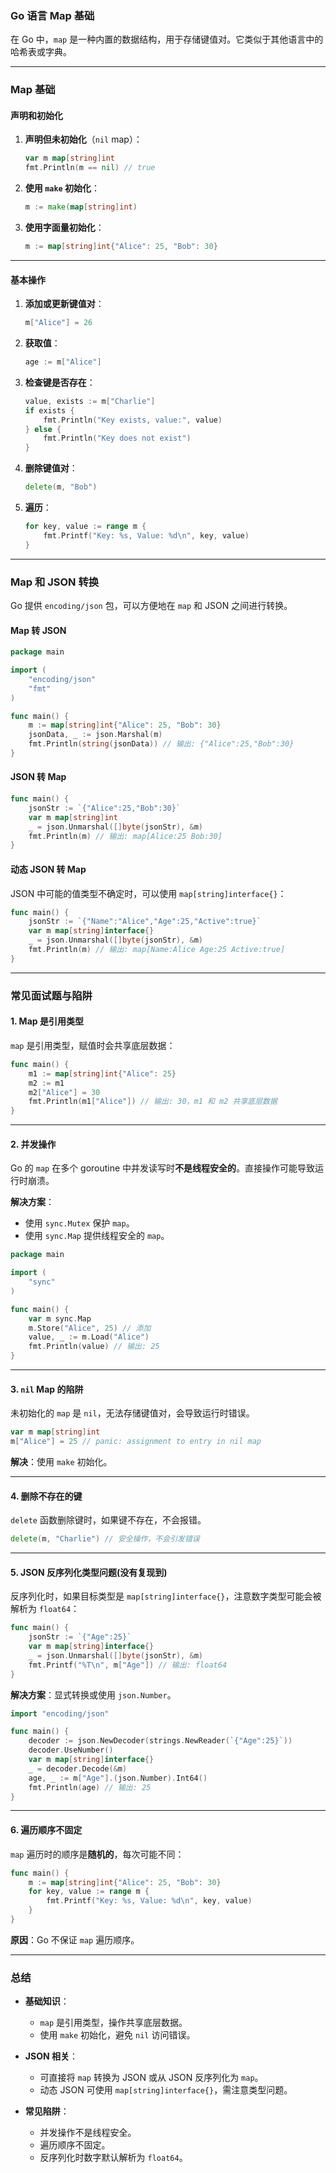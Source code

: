 ### **Go 语言 Map 基础**

在 Go 中，`map` 是一种内置的数据结构，用于存储键值对。它类似于其他语言中的哈希表或字典。

---

### **Map 基础**

#### **声明和初始化**

1. **声明但未初始化**（`nil` map）：
   ```go
   var m map[string]int
   fmt.Println(m == nil) // true
   ```

2. **使用 `make` 初始化**：
   ```go
   m := make(map[string]int)
   ```

3. **使用字面量初始化**：
   ```go
   m := map[string]int{"Alice": 25, "Bob": 30}
   ```

---

#### **基本操作**

1. **添加或更新键值对**：
   ```go
   m["Alice"] = 26
   ```

2. **获取值**：
   ```go
   age := m["Alice"]
   ```

3. **检查键是否存在**：
   ```go
   value, exists := m["Charlie"]
   if exists {
       fmt.Println("Key exists, value:", value)
   } else {
       fmt.Println("Key does not exist")
   }
   ```

4. **删除键值对**：
   ```go
   delete(m, "Bob")
   ```

5. **遍历**：
   ```go
   for key, value := range m {
       fmt.Printf("Key: %s, Value: %d\n", key, value)
   }
   ```

---

### **Map 和 JSON 转换**

Go 提供 `encoding/json` 包，可以方便地在 `map` 和 JSON 之间进行转换。

#### **Map 转 JSON**

```go
package main

import (
    "encoding/json"
    "fmt"
)

func main() {
    m := map[string]int{"Alice": 25, "Bob": 30}
    jsonData, _ := json.Marshal(m)
    fmt.Println(string(jsonData)) // 输出: {"Alice":25,"Bob":30}
}
```

#### **JSON 转 Map**

```go
func main() {
    jsonStr := `{"Alice":25,"Bob":30}`
    var m map[string]int
    _ = json.Unmarshal([]byte(jsonStr), &m)
    fmt.Println(m) // 输出: map[Alice:25 Bob:30]
}
```

#### **动态 JSON 转 Map**

JSON 中可能的值类型不确定时，可以使用 `map[string]interface{}`：

```go
func main() {
    jsonStr := `{"Name":"Alice","Age":25,"Active":true}`
    var m map[string]interface{}
    _ = json.Unmarshal([]byte(jsonStr), &m)
    fmt.Println(m) // 输出: map[Name:Alice Age:25 Active:true]
}
```

---

### **常见面试题与陷阱**

#### 1. **Map 是引用类型**

`map` 是引用类型，赋值时会共享底层数据：

```go
func main() {
    m1 := map[string]int{"Alice": 25}
    m2 := m1
    m2["Alice"] = 30
    fmt.Println(m1["Alice"]) // 输出: 30，m1 和 m2 共享底层数据
}
```

---

#### 2. **并发操作**

Go 的 `map` 在多个 goroutine 中并发读写时**不是线程安全的**。直接操作可能导致运行时崩溃。

**解决方案**：
- 使用 `sync.Mutex` 保护 `map`。
- 使用 `sync.Map` 提供线程安全的 `map`。

```go
package main

import (
    "sync"
)

func main() {
    var m sync.Map
    m.Store("Alice", 25) // 添加
    value, _ := m.Load("Alice")
    fmt.Println(value) // 输出: 25
}
```

---

#### 3. **`nil` Map 的陷阱**

未初始化的 `map` 是 `nil`，无法存储键值对，会导致运行时错误。

```go
var m map[string]int
m["Alice"] = 25 // panic: assignment to entry in nil map
```

**解决**：使用 `make` 初始化。

---

#### 4. **删除不存在的键**

`delete` 函数删除键时，如果键不存在，不会报错。

```go
delete(m, "Charlie") // 安全操作，不会引发错误
```

---

#### 5. **JSON 反序列化类型问题(没有复现到)**

反序列化时，如果目标类型是 `map[string]interface{}`，注意数字类型可能会被解析为 `float64`：

```go
func main() {
    jsonStr := `{"Age":25}`
    var m map[string]interface{}
    _ = json.Unmarshal([]byte(jsonStr), &m)
    fmt.Printf("%T\n", m["Age"]) // 输出: float64
}
```

**解决方案**：显式转换或使用 `json.Number`。

```go
import "encoding/json"

func main() {
    decoder := json.NewDecoder(strings.NewReader(`{"Age":25}`))
    decoder.UseNumber()
    var m map[string]interface{}
    _ = decoder.Decode(&m)
    age, _ := m["Age"].(json.Number).Int64()
    fmt.Println(age) // 输出: 25
}
```

---

#### 6. **遍历顺序不固定**

`map` 遍历时的顺序是**随机的**，每次可能不同：

```go
func main() {
    m := map[string]int{"Alice": 25, "Bob": 30}
    for key, value := range m {
        fmt.Printf("Key: %s, Value: %d\n", key, value)
    }
}
```

**原因**：Go 不保证 `map` 遍历顺序。

---

### **总结**

- **基础知识**：
  - `map` 是引用类型，操作共享底层数据。
  - 使用 `make` 初始化，避免 `nil` 访问错误。

- **JSON 相关**：
  - 可直接将 `map` 转换为 JSON 或从 JSON 反序列化为 `map`。
  - 动态 JSON 可使用 `map[string]interface{}`，需注意类型问题。

- **常见陷阱**：
  - 并发操作不是线程安全。
  - 遍历顺序不固定。
  - 反序列化时数字默认解析为 `float64`。